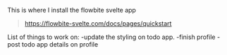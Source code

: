 This is where I install the flowbite svelte app

> https://flowbite-svelte.com/docs/pages/quickstart

List of things to work on:
-update the styling on todo app.
-finish profile
-post todo app details on profile
